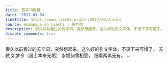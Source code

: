 ```yaml
---
title: 苏辛词两首
date: '2017-03-04'
linkTitle: https://www.liechi.org/cn/2017/03/suxin/
source: Homepage on Liechi | 張列弛
description: 很久以前看过的苏辛词，突然想起来，这么好的引文字体，不录下来可惜了。 苏轼 如梦令（居士本来无垢） 水垢何曾相受， 细看两俱无有。 ...
disable_comments: true
---
```

很久以前看过的苏辛词，突然想起来，这么好的引文字体，不录下来可惜了。 苏轼 如梦令（居士本来无垢） 水垢何曾相受， 细看两俱无有。 ...